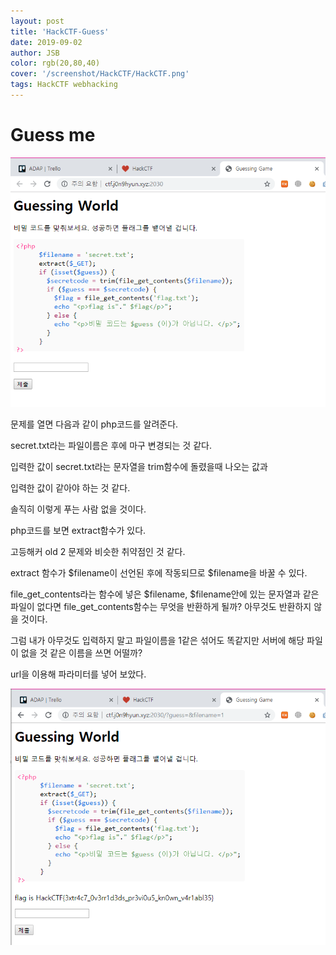 ```yaml
---
layout: post
title: 'HackCTF-Guess'
date: 2019-09-02
author: JSB
color: rgb(20,80,40)
cover: '/screenshot/HackCTF/HackCTF.png'
tags: HackCTF webhacking
---
```


# Guess me

<img src="/screenshot/HackCTF/6/1.png">

문제를 열면 다음과 같이 php코드를 알려준다.

secret.txt라는 파일이름은 후에 마구 변경되는 것 같다.

입력한 값이 secret.txt라는 문자열을 trim함수에 돌렸을때 나오는 값과

입력한 값이 같아야 하는 것 같다.


솔직히 이렇게 푸는 사람 없을 것이다.

php코드를 보면 extract함수가 있다.

고등해커 old 2 문제와 비슷한 취약점인 것 같다.

extract 함수가 $filename이 선언된 후에 작동되므로 $filename을 바꿀 수 있다.

file_get_contents라는 함수에 넣은 $filename, $filename안에 있는 문자열과 같은 파일이 없다면
file_get_contents함수는 무엇을 반환하게 될까? 아무것도 반환하지 않을 것이다.

그럼 내가 아무것도 입력하지 말고 파일이름을 1같은 섞어도 똑같지만 서버에 해당 파일이 없을 것 같은 이름을 쓰면
어떨까?

url을 이용해 파라미터를 넣어 보았다.

<img src="/screenshot/HackCTF/6/2.png">